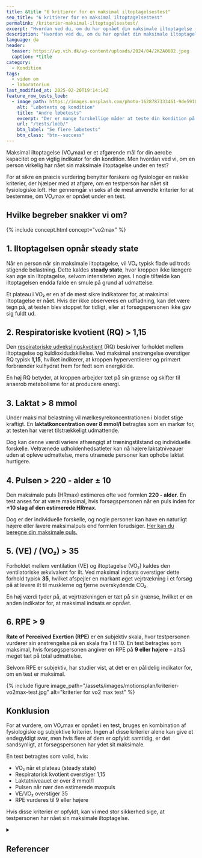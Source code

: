 ```yaml
---
title: &title "6 kritierer for en maksimal iltoptagelsestest"
seo_title: "6 kritierer for en maksimal iltoptagelsestest"
permalink: /kriterier-maksimal-iltoptagelsestest/
excerpt: "Hvordan ved du, om du har opnået din maksimale iltoptagelse (VO₂max) i en test? Her gennemgår vi 6 videnskabelige kriterier, der bruges til at vurdere, om du har ydet dit maksimale."
description: "Hvordan ved du, om du har opnået din maksimale iltoptagelse (VO₂max) i en test? Her gennemgår vi 6 videnskabelige kriterier, der bruges til at vurdere, om du har ydet dit maksimale."
language: da
header:
  teaser: https://wp.vih.dk/wp-content/uploads/2024/04/2K2A0602.jpeg
  caption: *title
category:
  - Kondition
tags:
  - viden om
  - laboratorium
last_modified_at: 2025-02-20T19:14:14Z
feature_row_tests_loeb:
  - image_path: https://images.unsplash.com/photo-1628787333461-9de5910002f7?crop=entropy&cs=tinysrgb&fm=jpg&ixlib=rb-1.2.1&raw_url=true&ixid=MnwxMjA3fDB8MHxwaG90by1wYWdlfHx8fGVufDB8fHx8&auto=format&fit=crop&w=300&q=10
    alt: "Løbetests og kondition"
    title: "Andre løbetests"
    excerpt: "Der er mange forskellige måder at teste din kondition på. Vi har samlet en lang række forskellige løbetests, hvor du også kan estimere dit kondital."
    url: "/tests/loeb/"
    btn_label: "Se flere løbetests"
    btn_class: "btn--success"
---
```


Maksimal iltoptagelse (VO₂max) er et afgørende mål for din aerobe kapacitet og en vigtig indikator for din kondition. Men hvordan ved vi, om en person virkelig har nået sin maksimale iltoptagelse under en test?

For at sikre en præcis vurdering benytter forskere og fysiologer en række kriterier, der hjælper med at afgøre, om en testperson har nået sit fysiologiske loft. Her gennemgår vi seks af de mest anvendte kriterier for at bestemme, om VO₂max er opnået under en test.

## Hvilke begreber snakker vi om?

{% include concept.html concept="vo2max" %}

## 1. Iltoptagelsen opnår steady state

Når en person når sin maksimale iltoptagelse, vil VO₂ typisk flade ud trods stigende belastning. Dette kaldes **steady state**, hvor kroppen ikke længere kan øge sin iltoptagelse, selvom intensiteten øges. I nogle tilfælde kan iltoptagelsen endda falde en smule på grund af udmattelse.  

Et plateau i VO₂ er en af de mest sikre indikatorer for, at maksimal iltoptagelse er nået. Hvis der ikke observeres en udfladning, kan det være tegn på, at testen blev stoppet for tidligt, eller at forsøgspersonen ikke gav sig fuldt ud.

## 2. Respiratoriske kvotient (RQ) > 1,15

Den [respiratoriske udvekslingskvotient](/respiratoriske-metaboliske-udvekslingskvotient/) (RQ) beskriver forholdet mellem iltoptagelse og kuldioxidudskillelse. Ved maksimal anstrengelse overstiger RQ typisk **1,15**, hvilket indikerer, at kroppen hyperventilerer og primært forbrænder kulhydrat frem for fedt som energikilde.  

En høj RQ betyder, at kroppen arbejder tæt på sin grænse og skifter til anaerob metabolisme for at producere energi.

## 3. Laktat > 8 mmol

Under maksimal belastning vil mælkesyrekoncentrationen i blodet stige kraftigt. En **laktatkoncentration over 8 mmol/l** betragtes som en markør for, at testen har været tilstrækkeligt udmattende.  

Dog kan denne værdi variere afhængigt af træningstilstand og individuelle forskelle. Veltrænede udholdenhedsatleter kan nå højere laktatniveauer uden at opleve udmattelse, mens utrænede personer kan ophobe laktat hurtigere.

## 4. Pulsen > 220 - alder ± 10

Den maksimale puls (HRmax) estimeres ofte ved formlen **220 - alder**. En test anses for at være maksimal, hvis forsøgspersonen når en puls inden for **±10 slag af den estimerede HRmax**.  

Dog er der individuelle forskelle, og nogle personer kan have en naturligt højere eller lavere maksimalpuls end formlen forudsiger. [Her kan du beregne din maksimale puls.](/test-max-puls/)

## 5. (VE) / (VO₂) > 35

Forholdet mellem ventilation (VE) og iltoptagelse (VO₂) kaldes den ventilatoriske ækvivalent for ilt. Ved maksimal indsats overstiger dette forhold typisk **35**, hvilket afspejler en markant øget vejrtrækning i et forsøg på at levere ilt til musklerne og fjerne overskydende CO₂.

En høj værdi tyder på, at vejrtrækningen er tæt på sin grænse, hvilket er en anden indikator for, at maksimal indsats er opnået.

## 6. RPE > 9

**Rate of Perceived Exertion (RPE)** er en subjektiv skala, hvor testpersonen vurderer sin anstrengelse på en skala fra 1 til 10. En test betragtes som maksimal, hvis forsøgspersonen angiver en RPE på **9 eller højere** – altså meget tæt på total udmattelse.  

Selvom RPE er subjektiv, har studier vist, at det er en pålidelig indikator for, om en test er maksimal.

{% include figure image_path="/assets/images/motionsplan/kriterier-vo2max-test.jpg" alt="kriterier for vo2 max test" %}

## Konklusion

For at vurdere, om VO₂max er opnået i en test, bruges en kombination af fysiologiske og subjektive kriterier. Ingen af disse kriterier alene kan give et endegyldigt svar, men hvis flere af dem er opfyldt samtidig, er det sandsynligt, at forsøgspersonen har ydet sit maksimale.  

En test betragtes som valid, hvis:  

- VO₂ når et plateau (steady state)  
- Respiratorisk kvotient overstiger 1,15  
- Laktatniveauet er over 8 mmol/l  
- Pulsen når nær den estimerede maxpuls  
- VE/VO₂ overstiger 35  
- RPE vurderes til 9 eller højere  

Hvis disse kriterier er opfyldt, kan vi med stor sikkerhed sige, at testpersonen har nået sin maksimale iltoptagelse.

<details markdown="1" class="references">
  <summary><h2 id="references">Referencer</h2></summary>

1. Åstrand, P.-O., Rodahl, K., Dahl, H. A., & Strømme, S. B. (2003). *Textbook of Work Physiology: Physiological Bases of Exercise* (4th ed.). Human Kinetics.  
2. Bassett, D. R., & Howley, E. T. (2000). Limiting factors for maximum oxygen uptake and determinants of endurance performance. *Medicine & Science in Sports & Exercise, 32*(1), 70-84.  
3. Poole, D. C., & Jones, A. M. (2012). Oxygen uptake kinetics. *Comprehensive Physiology, 2*(2), 933-996.  
4. Wasserman, K., Hansen, J. E., Sue, D. Y., Stringer, W. W., Whipp, B. J. (2011). *Principles of Exercise Testing and Interpretation* (5th ed.). Lippincott Williams & Wilkins.  
5. Bentley, D. J., Newell, J., & Bishop, D. (2007). Incremental exercise test design and analysis. *Sports Medicine, 37*(7), 575-586.  
6. Faude, O., Kindermann, W., & Meyer, T. (2009). Lactate threshold concepts. *Sports Medicine, 39*(6), 469-490.  
7. Borg, G. (1998). *Borg’s Perceived Exertion and Pain Scales.* Human Kinetics.  
8. Midgley, A. W., & Carroll, S. (2009). Emergence of the verification phase procedure for confirming maximal oxygen uptake. *Scandinavian Journal of Medicine & Science in Sports, 19*(3), 313-322.  
9. Robergs, R. A., & Burnett, A. (2003). Methods used to process data from indirect calorimetry and their impact on VO₂max. *Journal of Exercise Physiology, 6*(2), 25-35.
</details>